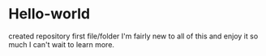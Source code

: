 # Hello-world
created repository first file/folder
I'm fairly new to all of this and enjoy it so much I can't wait to learn more.
